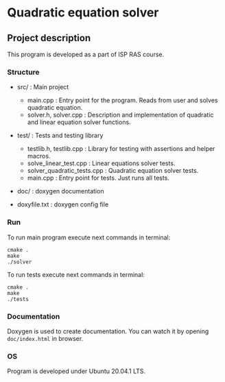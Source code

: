 # Quadratic equation solver

## Project description

This program is developed as a part of ISP RAS course.

### Structure

* src/ : Main project
    * main.cpp : Entry point for the program. Reads from user and solves quadratic equation.
    * solver.h, solver.cpp : Description and implementation of quadratic and linear equation solver functions.

* test/ : Tests and testing library
    * testlib.h, testlib.cpp : Library for testing with assertions and helper macros.
    * solve_linear_test.cpp : Linear equations solver tests.
    * solver_quadratic_tests.cpp : Quadratic equation solver tests.
    * main.cpp : Entry point for tests. Just runs all tests.

* doc/ : doxygen documentation

* doxyfile.txt : doxygen config file

### Run

To run main program execute next commands in terminal:
```
cmake .
make
./solver
```

To run tests execute next commands in terminal:
```
cmake .
make
./tests
```

### Documentation

Doxygen is used to create documentation. You can watch it by opening `doc/index.html` in browser.  

### OS

Program is developed under Ubuntu 20.04.1 LTS.